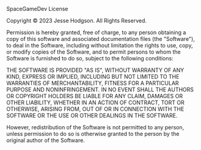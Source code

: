 SpaceGameDev License

Copyright © 2023 Jesse Hodgson. All Rights Reserved.

Permission is hereby granted, free of charge, to any person obtaining a copy
of this software and associated documentation files (the "Software"), to deal
in the Software, including without limitation the rights
to use, copy, or modify copies of the Software, and to permit persons to whom the Software is
furnished to do so, subject to the following conditions:

THE SOFTWARE IS PROVIDED "AS IS", WITHOUT WARRANTY OF ANY KIND, EXPRESS OR
IMPLIED, INCLUDING BUT NOT LIMITED TO THE WARRANTIES OF MERCHANTABILITY,
FITNESS FOR A PARTICULAR PURPOSE AND NONINFRINGEMENT. IN NO EVENT SHALL THE
AUTHORS OR COPYRIGHT HOLDERS BE LIABLE FOR ANY CLAIM, DAMAGES OR OTHER
LIABILITY, WHETHER IN AN ACTION OF CONTRACT, TORT OR OTHERWISE, ARISING FROM,
OUT OF OR IN CONNECTION WITH THE SOFTWARE OR THE USE OR OTHER DEALINGS IN THE
SOFTWARE.

However, redistribution of the Software is not permitted to any person,
unless permission to do so is otherwise granted to the person
by the original author of the Software.
